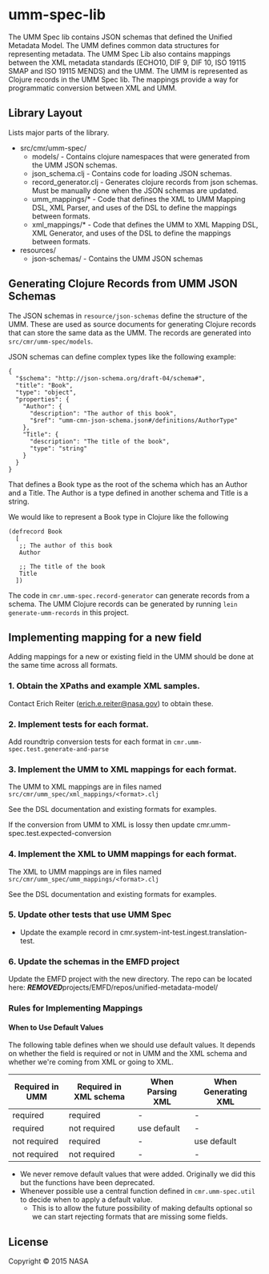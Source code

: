 # umm-spec-lib

The UMM Spec lib contains JSON schemas that defined the Unified Metadata Model. The UMM defines common data structures for representing metadata. The UMM Spec Lib also contains mappings between the XML metadata standards (ECHO10, DIF 9, DIF 10, ISO 19115 SMAP and ISO 19115 MENDS) and the UMM. The UMM is represented as Clojure records in the UMM Spec lib. The mappings provide a way for programmatic conversion between XML and UMM.

## Library Layout

Lists major parts of the library.

  * src/cmr/umm-spec/
    * models/ - Contains clojure namespaces that were generated from the UMM JSON schemas.
    * json_schema.clj - Contains code for loading JSON schemas.
    * record_generator.clj - Generates clojure records from json schemas. Must be manually done when the JSON schemas are updated.
    * umm_mappings/* - Code that defines the XML to UMM Mapping DSL, XML Parser, and uses of the DSL to define the mappings between formats.
    * xml_mappings/* - Code that defines the UMM to XML Mapping DSL, XML Generator, and uses of the DSL to define the mappings between formats.
  * resources/
    * json-schemas/ - Contains the UMM JSON schemas


## Generating Clojure Records from UMM JSON Schemas

The JSON schemas in `resource/json-schemas` define the structure of the UMM. These are used as source documents for generating Clojure records that can store the same data as the UMM. The records are generated into `src/cmr/umm-spec/models`.

JSON schemas can define complex types like the following example:

```
{
  "$schema": "http://json-schema.org/draft-04/schema#",
  "title": "Book",
  "type": "object",
  "properties": {
    "Author": {
      "description": "The author of this book",
      "$ref": "umm-cmn-json-schema.json#/definitions/AuthorType"
    },
    "Title": {
      "description": "The title of the book",
      "type": "string"
    }
  }
}
```

That defines a Book type as the root of the schema which has an Author and a Title. The Author is a type defined in another schema and Title is a string.

We would like to represent a Book type in Clojure like the following

```
(defrecord Book
  [
   ;; The author of this book
   Author

   ;; The title of the book
   Title
  ])
```

The code in `cmr.umm-spec.record-generator` can generate records from a schema. The UMM Clojure records can be generated by running `lein generate-umm-records` in this project.

## Implementing mapping for a new field

Adding mappings for a new or existing field in the UMM should be done at the same time across all formats.

### 1. Obtain the XPaths and example XML samples.

Contact Erich Reiter (erich.e.reiter@nasa.gov) to obtain these.

### 2. Implement tests for each format.

Add roundtrip conversion tests for each format in `cmr.umm-spec.test.generate-and-parse`

### 3. Implement the UMM to XML mappings for each format.

The UMM to XML mappings are in files named `src/cmr/umm_spec/xml_mappings/<format>.clj`

See the DSL documentation and existing formats for examples.

If the conversion from UMM to XML is lossy then update cmr.umm-spec.test.expected-conversion

### 4. Implement the XML to UMM mappings for each format.

The XML to UMM mappings are in files named `src/cmr/umm_spec/umm_mappings/<format>.clj`

See the DSL documentation and existing formats for examples.

### 5. Update other tests that use UMM Spec

* Update the example record in cmr.system-int-test.ingest.translation-test.

### 6. Update the schemas in the EMFD project

Update the EMFD project with the new directory. The repo can be located here: ***REMOVED***projects/EMFD/repos/unified-metadata-model/

### Rules for Implementing Mappings

#### When to Use Default Values

The following table defines when we should use default values. It depends on whether the field is required or not in UMM and the XML schema and whether we're coming from XML or going to XML.

| Required in UMM | Required in XML schema | When Parsing XML | When Generating XML |
|-----------------|------------------------|------------------|---------------------|
| required        | required               | -                | -                   |
| required        | not required           | use default      | -                   |
| not required    | required               | -                | use default         |
| not required    | not required           | -                | -                   |

* We never remove default values that were added. Originally we did this but the functions have been deprecated.
* Whenever possible use a central function defined in `cmr.umm-spec.util` to decide when to apply a default value.
  * This is to allow the future possibility of making defaults optional so we can start rejecting formats that are missing some fields.

## License

Copyright © 2015 NASA
